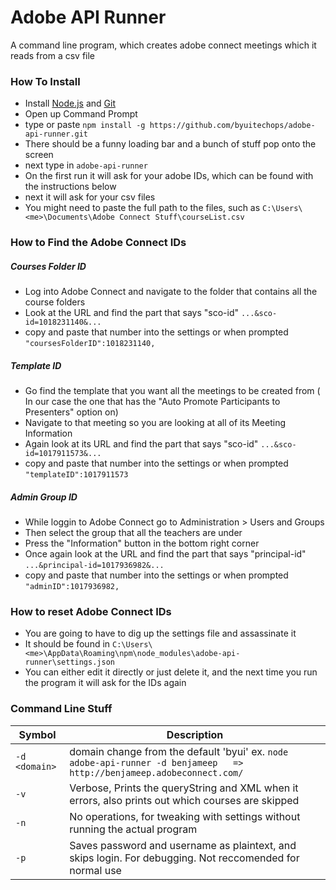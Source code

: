 # Adobe API Runner
A command line program, which creates adobe connect meetings which it reads from a csv file

### How To Install
- Install [Node.js](https://nodejs.org/en/) and [Git](https://git-scm.com/downloads)
- Open up Command Prompt
- type or paste `npm install -g https://github.com/byuitechops/adobe-api-runner.git`
- There should be a funny loading bar and a bunch of stuff pop onto the screen
- next type in `adobe-api-runner`
- On the first run it will ask for your adobe IDs, which can be found with the instructions below
- next it will ask for your csv files
- You might need to paste the full path to the files, such as `C:\Users\<me>\Documents\Adobe Connect Stuff\courseList.csv`

### How to Find the Adobe Connect IDs
##### Courses Folder ID
- Log into Adobe Connect and navigate to the folder that contains all the course folders
- Look at the URL and find the part that says "sco-id"
`...&sco-id=1018231140&...`
- copy and paste that number into the settings or when prompted
`"coursesFolderID":1018231140,`

##### Template ID
- Go find the template that you want all the meetings to be created from ( In our case the one that has the "Auto Promote Participants to Presenters" option on)
- Navigate to that meeting so you are looking at all of its Meeting Information
- Again look at its URL and find the part that says "sco-id"
`...&sco-id=1017911573&...`
- copy and paste that number into the settings or when prompted
`"templateID":1017911573`


##### Admin Group ID
- While loggin to Adobe Connect go to Administration > Users and Groups
- Then select the group that all the teachers are under
- Press the "Information" button in the bottom right corner
- Once again look at the URL and find the part that says "principal-id" 
`...&principal-id=1017936982&...`
- copy and paste that number into the settings or when prompted
`"adminID":1017936982,`

### How to reset Adobe Connect IDs
- You are going to have to dig up the settings file and assassinate it
- It should be found in `C:\Users\<me>\AppData\Roaming\npm\node_modules\adobe-api-runner\settings.json`
- You can either edit it directly or just delete it, and the next time you run the program it will ask for the IDs again

### Command Line Stuff

Symbol | Description
-------|------------
`-d <domain>` | domain change from the default 'byui' ex. `node adobe-api-runner -d benjameep   => http://benjameep.adobeconnect.com/`
`-v`   | Verbose, Prints the queryString and XML when it errors, also prints out which courses are skipped
`-n`   | No operations, for tweaking with settings without running the actual program
`-p`   | Saves password and username as plaintext, and skips login. For debugging. Not reccomended for normal use
